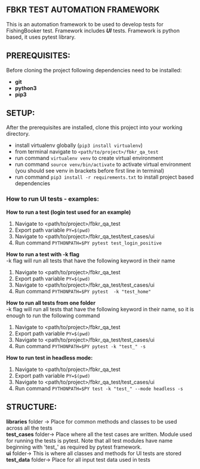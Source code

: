 ## FBKR TEST AUTOMATION FRAMEWORK
This is an automation framework to be used to develop tests for FishingBooker test.
Framework includes ***UI*** tests.
Framework is python based, it uses pytest library.

## PREREQUISITES:
Before cloning the project following dependencies need to be installed:
- **git** 
- **python3**
- **pip3** 

## SETUP:
After the prerequisites are installed, clone this project into your working
directory.

- install virtualenv globally (`pip3 install virtualenv`)
- from terminal navigate to `<path/to/project>/fbkr_qa_test`
- run command `virtualenv venv` to create virtual environment
- run command `source venv/bin/activate` to activate virtual environment (you should see venv in brackets before first line in terminal)
- run command `pip3 install -r requirements.txt` to install project based dependencies


### How to run UI tests - examples:

**How to run a test (login test used for an example)**
1. Navigate to <path/to/project>/fbkr_qa_test
2. Export path variable `PY=$(pwd)`
3. Navigate to <path/to/project>/fbkr_qa_test/test_cases/ui
4. Run command `PYTHONPATH=$PY pytest test_login_positive`

**How to run a test with -k flag**<br>
-k flag will run all tests that have the following keyword in their name
1. Navigate to <path/to/project>/fbkr_qa_test
2. Export path variable `PY=$(pwd)`
3. Navigate to <path/to/project>/fbkr_qa_test/test_cases/ui
4. Run command `PYTHONPATH=$PY pytest  -k "test_home"`

**How to run all tests from one folder**<br>
-k flag will run all tests that have the following keyword in their name, so it is enough to run the following command
1. Navigate to <path/to/project>/fbkr_qa_test
2. Export path variable `PY=$(pwd)`
3. Navigate to <path/to/project>/fbkr_qa_test/test_cases/ui
4. Run command `PYTHONPATH=$PY pytest -k "test_" -s`

**How to run test in headless mode:**<br>
1. Navigate to <path/to/project>/fbkr_qa_test
2. Export path variable `PY=$(pwd)`
3. Navigate to <path/to/project>/fbkr_qa_test/test_cases/ui
4. Run command `PYTHONPATH=$PY test -k "test_" --mode headless -s` 

## STRUCTURE:
**libraries** folder -> Place for common methods and classes to be used across all the
tests<br>
**test_cases** folder-> Place where all the test cases are written. Module used for 
running the tests is pytest. Note that all test modules have name beginning with 'test_'
as required by pytest framework. <br>
**ui**  folder-> This is where all classes and methods for UI tests are stored <br>
**test_data**  folder-> Place for all input test data used in tests<br>










